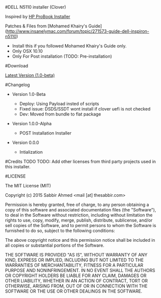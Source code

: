 #DELL N5110 installer (Clover)

Inspired by [HP ProBook Installer](https://bitbucket.org/dhnguyenit/hp-probook-installer-clover-edition)

Patches & Files from [Mohamed Khairy's Guide] (http://www.insanelymac.com/forum/topic/271573-guide-dell-inspiron-n5110)

* Install this if you followed Mohamed Khairy's Guide only.
* Only OSX 10.10
* Only For Post installation (TODO: Pre-installation)

#Download

[Latest Version (1.0-beta)](https://github.com/thesabbir/dell-n5110-installer/releases/download/v1.0-beta/Dell.N5110.Installer.1.0-beta.zip)

#Changelog
* Version 1.0-Beta
   * Deploy: Using Payload insted of scripts
   * Fixed issue: DSDS/SSDT wont install if clover uefi is not checked
   * Dev: Moved from bundle to flat package

* Version 1.0.0-Alpha
   * POST Installation Installer

* Version 0.0.0
   * Intialization

#Credits
TODO
TODO: Add other licenses from third party projects used in this installer.


#LICENSE

The MIT License (MIT)

Copyright (c) 2015 Sabbir Ahmed <mail [at] thesabbir.com>

Permission is hereby granted, free of charge, to any person obtaining a copy
of this software and associated documentation files (the "Software"), to deal
in the Software without restriction, including without limitation the rights
to use, copy, modify, merge, publish, distribute, sublicense, and/or sell
copies of the Software, and to permit persons to whom the Software is
furnished to do so, subject to the following conditions:

The above copyright notice and this permission notice shall be included in
all copies or substantial portions of the Software.

THE SOFTWARE IS PROVIDED "AS IS", WITHOUT WARRANTY OF ANY KIND, EXPRESS OR
IMPLIED, INCLUDING BUT NOT LIMITED TO THE WARRANTIES OF MERCHANTABILITY,
FITNESS FOR A PARTICULAR PURPOSE AND NONINFRINGEMENT. IN NO EVENT SHALL THE
AUTHORS OR COPYRIGHT HOLDERS BE LIABLE FOR ANY CLAIM, DAMAGES OR OTHER
LIABILITY, WHETHER IN AN ACTION OF CONTRACT, TORT OR OTHERWISE, ARISING FROM,
OUT OF OR IN CONNECTION WITH THE SOFTWARE OR THE USE OR OTHER DEALINGS IN
THE SOFTWARE.
